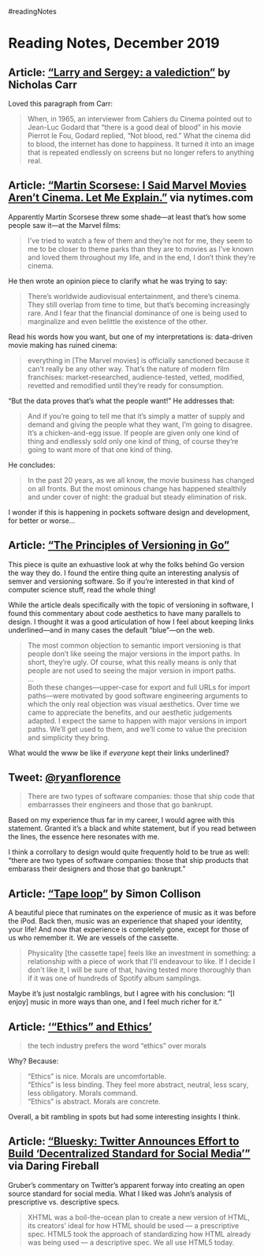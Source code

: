 #readingNotes

# Reading Notes, December 2019

## Article: [“Larry and Sergey: a valediction”](http://www.roughtype.com/?p=8661) by Nicholas Carr

Loved this paragraph from Carr:

> When, in 1965, an interviewer from Cahiers du Cinema pointed out to Jean-Luc Godard that “there is a good deal of blood” in his movie Pierrot le Fou, Godard replied, “Not blood, red.” What the cinema did to blood, the internet has done to happiness. It turned it into an image that is repeated endlessly on screens but no longer refers to anything real.

## Article: [“Martin Scorsese: I Said Marvel Movies Aren’t Cinema. Let Me Explain.”](https://www.nytimes.com/2019/11/04/opinion/martin-scorsese-marvel.html) via nytimes.com

Apparently Martin Scorsese threw some shade—at least that’s how some people saw it—at the Marvel films:

> I’ve tried to watch a few of them and they’re not for me, they seem to me to be closer to theme parks than they are to movies as I’ve known and loved them throughout my life, and in the end, I don’t think they’re cinema.

He then wrote an opinion piece to clarify what he was trying to say:

> There’s worldwide audiovisual entertainment, and there’s cinema. They still overlap from time to time, but that’s becoming increasingly rare. And I fear that the financial dominance of one is being used to marginalize and even belittle the existence of the other.

Read his words how you want, but one of my interpretations is: data-driven movie making has ruined cinema:

> everything in [The Marvel movies] is officially sanctioned because it can’t really be any other way. That’s the nature of modern film franchises: market-researched, audience-tested, vetted, modified, revetted and remodified until they’re ready for consumption.

“But the data proves that’s what the people want!” He addresses that:

> And if you’re going to tell me that it’s simply a matter of supply and demand and giving the people what they want, I’m going to disagree. It’s a chicken-and-egg issue. If people are given only one kind of thing and endlessly sold only one kind of thing, of course they’re going to want more of that one kind of thing.

He concludes:

> In the past 20 years, as we all know, the movie business has changed on all fronts. But the most ominous change has happened stealthily and under cover of night: the gradual but steady elimination of risk.

I wonder if this is happening in pockets software design and development, for better or worse...

## Article: [“The Principles of Versioning in Go”](https://research.swtch.com/vgo-principles)

This piece is quite an exhuastive look at why the folks behind Go version the way they do. I found the entire thing quite an interesting analysis of semver and versioning software. So if you’re interested in that kind of computer science stuff, read the whole thing!

While the article deals specifically with the topic of versioning in software, I found this commentary about code aesthetics to have many parallels to design. I thought it was a good articulation of how I feel about keeping links underlined—and in many cases the default “blue”—on the web.

> The most common objection to semantic import versioning is that people don’t like seeing the major versions in the import paths. In short, they’re ugly. Of course, what this really means is only that people are not used to seeing the major version in import paths.  
> ...  
> Both these changes—upper-case for export and full URLs for import paths—were motivated by good software engineering arguments to which the only real objection was visual aesthetics. Over time we came to appreciate the benefits, and our aesthetic judgements adapted. I expect the same to happen with major versions in import paths. We’ll get used to them, and we’ll come to value the precision and simplicity they bring.

What would the www be like if _everyone_ kept their links underlined? 

## Tweet: [@ryanflorence](https://twitter.com/ryanflorence/status/1201997439915311104?s=21)

> There are two types of software companies: those that ship code that embarrasses their engineers and those that go bankrupt.

Based on my experience thus far in my career, I would agree with this statement. Granted it’s a black and white statement, but if you read between the lines, the essence here resonates with me. 

I think a corrollary to design would quite frequently hold to be true as well: “there are two types of software companies: those that ship products that embarass their designers and those that go bankrupt.”

## Article: [“Tape loop”](https://colly.com/journal/tape-loop) by Simon Collison

A beautiful piece that ruminates on the experience of music as it was before the iPod. Back then, music was an experience that shaped your identity, your life! And now that experience is completely gone, except for those of us who remember it. We are vessels of the cassette. 

> Physicality [the cassette tape] feels like an investment in something: a relationship with a piece of work that I'll endeavour to like. If I decide I don't like it, I will be sure of that, having tested more thoroughly than if it was one of hundreds of Spotify album samplings.

Maybe it’s just nostalgic ramblings, but I agree with his conclusion: “[I enjoy] music in more ways than one, and I feel much richer for it.”

## Article: [‘“Ethics” and Ethics’](https://ia.net/topics/ethics-and-ethics)

> the tech industry prefers the word “ethics” over morals 

Why? Because:

> “Ethics” is nice. Morals are uncomfortable.  
> “Ethics” is less binding. They feel more abstract, neutral, less scary, less obligatory. Morals command.  
> “Ethics” is abstract. Morals are concrete.

Overall, a bit rambling in spots but had some interesting insights I think.

## Article: [“Bluesky: Twitter Announces Effort to Build ‘Decentralized Standard for Social Media’”](https://daringfireball.net/2019/12/bluesky) via Daring Fireball

Gruber’s commentary on Twitter’s apparent forway into creating an open source standard for social media. What I liked was John’s analysis of prescriptive vs. descriptive specs. 

> XHTML was a boil-the-ocean plan to create a new version of HTML, its creators’ ideal for how HTML should be used — a prescriptive spec. HTML5 took the approach of standardizing how HTML already was being used — a descriptive spec. We all use HTML5 today.
